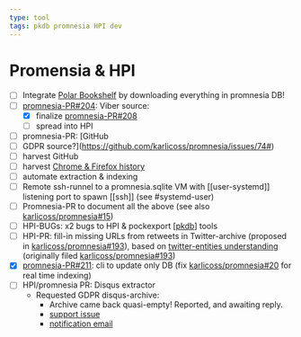 ```yaml
---
type: tool
tags: pkdb promnesia HPI dev
---
```

# Promensia & HPI

- [ ] Integrate [Polar Bookshelf](https://github.com/burtonator/) by downloading everything in promnesia DB!
- [ ] [promnesia-PR#204](https://github.com/karlicoss/promnesia/pull/204): Viber source:
  - [x]  finalize [promnesia-PR#208](https://github.com/karlicoss/promnesia/pull/208)
  - [ ]  spread into HPI
- [ ] promnesia-PR: [GitHub
- [ ] GDPR source?](https://github.com/karlicoss/promnesia/issues/74#)
- [ ] harvest GitHub
- [ ] harvest [Chrome & Firefox history](https://github.com/karlicoss/promnesia/blob/master/src/promnesia/sources/browser.py)
- [ ] automate extraction & indexing
- [ ] Remote ssh-runnel to a promnesia.sqlite VM with [[user-systemd]] listening port to spawn [[ssh]] (see #systemd-user)
- [ ] Promnesia-PR to document all the above (see also [karlicoss/promnesia#15](https://github.com/karlicoss/promnesia/issues/15))
- [ ] HPI-BUGs: x2 bugs to HPI & pockexport [[pkdb]] tools
- [ ] HPI-PR: fill-in missing URLs from retweets in Twitter-archive (proposed in [karlicoss/promnesia#193](https://github.com/karlicoss/promnesia/issues/193)),
  based on [twitter-entities understanding](https://developer.twitter.com/en/docs/twitter-api/v1/data-dictionary/object-model/entities#retweets-quotes)
  (originally filed [karlicoss/promnesia#193](https://github.com/karlicoss/promnesia/issues/193))
- [x] [promnesia-PR#211](https://github.com/karlicoss/promnesia/pull/211): cli to update only DB (fix [karlicoss/promnesia#20](https://github.com/karlicoss/promnesia/issues/20) for real time indexing)
- [ ] HPI/promnesia PR: Disqus extractor
  - Requested GDPR disqus-archive:
    - Archive came back quasi-empty!  Reported, and awaiting reply.
    - [support issue](https://privacyportal.onetrust.com/ui/#/requests/details/ec5d415b-e5be-4615-b4bc-e887831b00e9)
    - [notification email](https://mail.google.com/mail/u/0/#inbox/FMfcgxwLsdKmRLGdNPBlVdzGdHGTSflb)


[//begin]: # "Autogenerated link references for markdown compatibility"
[pkdb]: pkdb.md "Personal Knowledge Database"
[//end]: # "Autogenerated link references"